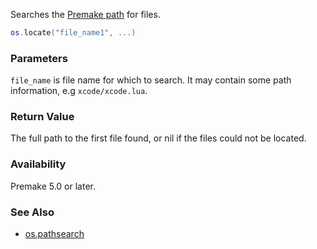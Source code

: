 Searches the [Premake path](Locating-Scripts.md) for files.

```lua
os.locate("file_name1", ...)
```

### Parameters ###

`file_name` is file name for which to search. It may contain some path information, e.g `xcode/xcode.lua`.


### Return Value ###

The full path to the first file found, or nil if the files could not be located.


### Availability ###

Premake 5.0 or later.


### See Also ###

* [os.pathsearch](os.pathsearch.md)

